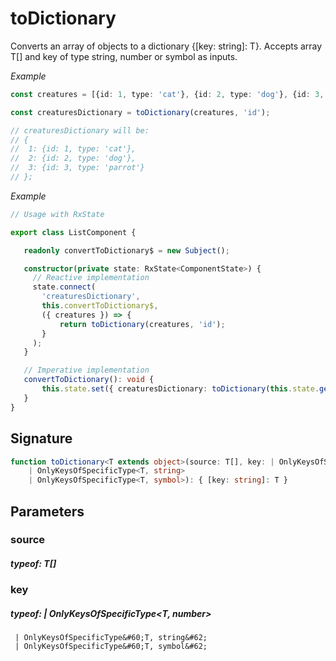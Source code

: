 # toDictionary

Converts an array of objects to a dictionary {[key: string]: T}.
Accepts array T[] and key of type string, number or symbol as inputs.

_Example_

```TypeScript
const creatures = [{id: 1, type: 'cat'}, {id: 2, type: 'dog'}, {id: 3, type: 'parrot'}];

const creaturesDictionary = toDictionary(creatures, 'id');

// creaturesDictionary will be:
// {
//  1: {id: 1, type: 'cat'},
//  2: {id: 2, type: 'dog'},
//  3: {id: 3, type: 'parrot'}
// };
```

_Example_

```TypeScript
// Usage with RxState

export class ListComponent {

   readonly convertToDictionary$ = new Subject();

   constructor(private state: RxState<ComponentState>) {
     // Reactive implementation
     state.connect(
       'creaturesDictionary',
       this.convertToDictionary$,
       ({ creatures }) => {
           return toDictionary(creatures, 'id');
       }
     );
   }

   // Imperative implementation
   convertToDictionary(): void {
       this.state.set({ creaturesDictionary: toDictionary(this.state.get().creatures, 'id'});
   }
}
```

## Signature

```TypeScript
function toDictionary<T extends object>(source: T[], key: | OnlyKeysOfSpecificType<T, number>
    | OnlyKeysOfSpecificType<T, string>
    | OnlyKeysOfSpecificType<T, symbol>): { [key: string]: T }
```

## Parameters

### source

##### typeof: T[]

### key

##### typeof: | OnlyKeysOfSpecificType&#60;T, number&#62;

     | OnlyKeysOfSpecificType&#60;T, string&#62;
     | OnlyKeysOfSpecificType&#60;T, symbol&#62;

